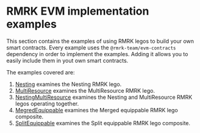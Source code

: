 # RMRK EVM implementation examples

This section contains the examples of using RMRK legos to build your own smart contracts. Every example uses the `@rmrk-team/evm-contracts` dependency in order to implement the examples. Adding it allows you to easily include them in yout own smart contracts.

The examples covered are:

1. [Nesting](./Nesting/README.md) examines the Nesting RMRK lego.
2. [MultiResource](./MultiResource/README.md) examines the MultiResource RMRK lego.
3. [NestingMultiResource](./NestingMultiResource/) examines the Nesting and MultiResource RMRK legos operating together.
4. [MegredEquippable](./MergedEquippable/README.md) examines the Merged equippable RMRK lego composite.
5. [SplitEquippable](./SplitEquippable/README.md) examines the Split equippable RMRK lego composite.